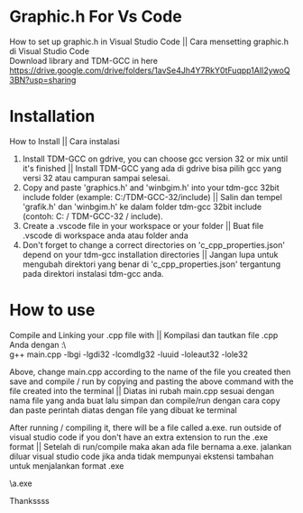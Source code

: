 # Graphic.h For Vs Code
How to set up graphic.h in Visual Studio Code || Cara mensetting graphic.h di Visual Studio Code\
Download library and TDM-GCC in here\
https://drive.google.com/drive/folders/1avSe4Jh4Y7RkY0tFuqpp1AlI2ywoQ3BN?usp=sharing

# Installation
How to Install || Cara instalasi
1. Install TDM-GCC on gdrive, you can choose gcc version 32 or mix until it's finished || Install TDM-GCC yang ada di gdrive bisa pilih gcc yang versi 32 atau campuran sampai selesai.
2. Copy and paste 'graphics.h' and 'winbgim.h' into your tdm-gcc 32bit include folder (example: C:/TDM-GCC-32/include) || Salin dan tempel 'grafik.h' dan 'winbgim.h' ke dalam folder tdm-gcc 32bit include (contoh: C: / TDM-GCC-32 / include).
3. Create a .vscode file in your workspace or your folder || Buat file .vscode di workspace anda atau folder anda
4. Don't forget to change a correct directories on 'c_cpp_properties.json' depend on your tdm-gcc installation directories || Jangan lupa untuk mengubah direktori yang benar di 'c_cpp_properties.json' tergantung pada direktori instalasi tdm-gcc anda.

# How to use
Compile and Linking your .cpp file with ||  Kompilasi dan tautkan file .cpp Anda dengan :\     
  g++ main.cpp -lbgi -lgdi32 -lcomdlg32 -luuid -loleaut32 -lole32

Above, change main.cpp according to the name of the file you created then save and compile / run by copying and pasting the above command with the file created into the terminal
||
Diatas ini rubah main.cpp sesuai dengan nama file yang anda buat lalu simpan dan compile/run dengan cara copy dan paste perintah diatas dengan file yang dibuat ke terminal


After running / compiling it, there will be a file called a.exe. run outside of visual studio code if you don't have an extra extension to run the .exe format
||
Setelah di run/compile maka akan ada file bernama a.exe. jalankan diluar visual studio code jika anda tidak mempunyai ekstensi tambahan untuk menjalankan format .exe

\a.exe

Thankssss
